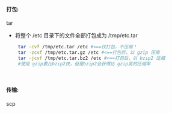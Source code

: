 #### 打包:

tar

- 将整个 /etc 目录下的文件全部打包成为 /tmp/etc.tar

  ```sh
   tar -cvf /tmp/etc.tar /etc #<==仅打包，不压缩！
   tar -zcvf /tmp/etc.tar.gz /etc #<==打包后，以 gzip 压缩
   tar -jcvf /tmp/etc.tar.bz2 /etc #<==打包后，以 bzip2 压缩 
   #使用 gzip要比bzip2快，但是bzip2会获得比 gzip高的压缩率
  ```

  ​

#### 传输:

scp
